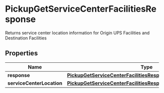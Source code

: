 

# PickupGetServiceCenterFacilitiesResponse

Returns service center location information for Origin UPS Facilities and Destination Facilities

## Properties

| Name | Type | Description | Notes |
|------------ | ------------- | ------------- | -------------|
|**response** | [**PickupGetServiceCenterFacilitiesResponseResponse**](PickupGetServiceCenterFacilitiesResponseResponse.md) |  |  |
|**serviceCenterLocation** | [**PickupGetServiceCenterFacilitiesResponseServiceCenterLocation**](PickupGetServiceCenterFacilitiesResponseServiceCenterLocation.md) |  |  |



